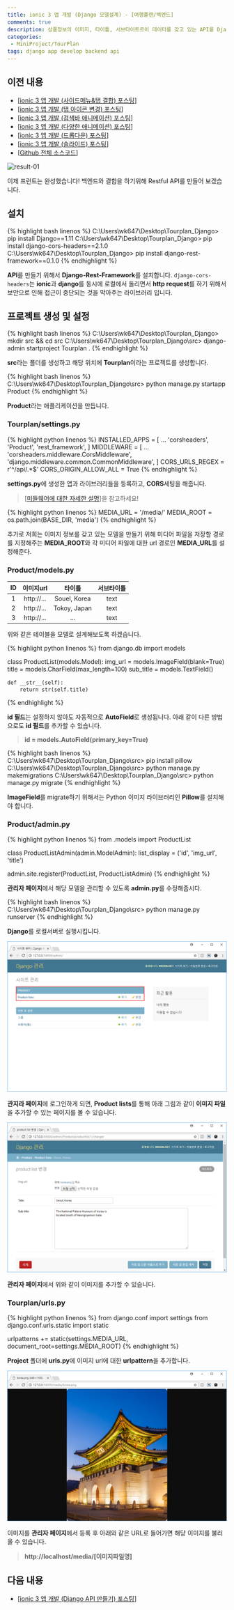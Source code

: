 ```yaml
---
title: ionic 3 앱 개발 (Django 모델설계) - [여행플랜/백엔드]
comments: true
description: 상품정보의 이미지, 타이틀, 서브타이트르이 데이터를 갖고 있는 API를 Django로 만들어서 ionic과 연동 해보도록 하겠습니다.
categories:
 - MiniProject/TourPlan
tags: django app develop backend api
---
```


## 이전 내용

- [[ionic 3 앱 개발 (사이드메뉴&탭 결합) 포스팅](https://wkddnjset.github.io/miniproject/tourplan/2018/02/04/ionic-3-%ED%95%98%EC%9D%B4%EB%B8%8C%EB%A6%AC%EB%93%9C-%EC%95%B1-%EA%B0%9C%EB%B0%9C%ED%95%98%EA%B8%B0-%EC%97%AC%ED%96%89%ED%94%8C%EB%9E%9C/)]
- [[ionic 3 앱 개발 (탭 아이콘 변경) 포스팅](https://wkddnjset.github.io/miniproject/tourplan/2018/02/05/ionic-3-%EC%95%B1-%EA%B0%9C%EB%B0%9C-(%ED%83%AD-%EC%95%84%EC%9D%B4%EC%BD%98-%EB%B3%80%EA%B2%BD)-%EC%97%AC%ED%96%89%ED%94%8C%EB%9E%9C/)]
- [[ionic 3 앱 개발 (검색바 애니메이션) 포스팅](https://wkddnjset.github.io/miniproject/tourplan/2018/02/06/ionic-3-%EC%95%B1-%EA%B0%9C%EB%B0%9C-(%EA%B2%80%EC%83%89%EB%B0%94-%EC%95%A0%EB%8B%88%EB%A9%94%EC%9D%B4%EC%85%98)-%EC%97%AC%ED%96%89%ED%94%8C%EB%9E%9C/)]
- [[ionic 3 앱 개발 (다양한 애니메이션) 포스팅](https://wkddnjset.github.io/miniproject/tourplan/2018/02/07/ionic-3-%EC%95%B1-%EA%B0%9C%EB%B0%9C-(%EB%8B%A4%EC%96%91%ED%95%9C-%EC%95%A0%EB%8B%88%EB%A9%94%EC%9D%B4%EC%85%98)-%EC%97%AC%ED%96%89%ED%94%8C%EB%9E%9C/)]
- [[ionic 3 앱 개발 (드롭다운) 포스팅](https://wkddnjset.github.io/miniproject/tourplan/2018/02/09/ionic-3-%EC%95%B1-%EA%B0%9C%EB%B0%9C-(%EB%93%9C%EB%A1%AD%EB%8B%A4%EC%9A%B4)-%EC%97%AC%ED%96%89%ED%94%8C%EB%9E%9C/)]
- [[ionic 3 앱 개발 (슬라이드) 포스팅](https://wkddnjset.github.io/miniproject/tourplan/2018/02/11/ionic-3-%EC%95%B1-%EA%B0%9C%EB%B0%9C-(%EC%8A%AC%EB%9D%BC%EC%9D%B4%EB%93%9C)-%EC%97%AC%ED%96%89%ED%94%8C%EB%9E%9C/)]
- [[Github 전체 소스코드](https://github.com/wkddnjset/MiniProject-TourPlan)]


![result-01](https://raw.githubusercontent.com/wkddnjset/wkddnjset.github.io/master/_posts/images/2018-02-11/result_01.gif)

이제 프런트는 완성했습니다! 백엔드와 결합을 하기위해 Restful API를 만들어 보겠습니다.

## 설치

{% highlight bash linenos %}
C:\Users\wk647\Desktop\Tourplan_Django> pip install Django==1.11
C:\Users\wk647\Desktop\Tourplan_Django> pip install django-cors-headers==2.1.0
C:\Users\wk647\Desktop\Tourplan_Django> pip install django-rest-framework==0.1.0
{% endhighlight %}

**API**를 만들기 위해서 **Django-Rest-Framework**를 설치합니다. `django-cors-headers`는 **ionic**과 **django**를 동시에 로컬에서 돌리면서 **http request**를 하기 위해서 보안으로 인해 접근이 중단되는 것을 막아주는 라이브러리 입니다.

## 프로젝트 생성 및 설정

{% highlight bash linenos %}
C:\Users\wk647\Desktop\Tourplan_Django> mkdir src && cd src
C:\Users\wk647\Desktop\Tourplan_Django\src> django-admin startproject Tourplan .
{% endhighlight %}

**src**라는 폴더를 생성하고 해당 위치에 **Tourplan**이라는 프로젝트를 생성합니다.

{% highlight bash linenos %}
C:\Users\wk647\Desktop\Tourplan_Django\src> python manage.py startapp Product
{% endhighlight %}

**Product**라는 애플리케이션을 만듭니다.

### Tourplan/settings.py

{% highlight python linenos %}
INSTALLED_APPS = [
    ...
    'corsheaders',
    'Product',
    'rest_framework',
]
MIDDLEWARE = [
    ...
    'corsheaders.middleware.CorsMiddleware',
    'django.middleware.common.CommonMiddleware',
]
CORS_URLS_REGEX = r'^/api/.*$'
CORS_ORIGIN_ALLOW_ALL = True
{% endhighlight %}

**settings.py**에 생성한 앱과 라이브러리들을 등록하고, **CORS**세팅을 해줍니다.

> [[미들웨어에 대한 자세한 설명](http://uiandwe.tistory.com/1160)]을 참고하세요!

{% highlight python linenos %}
MEDIA_URL = '/media/'
MEDIA_ROOT = os.path.join(BASE_DIR, 'media')
{% endhighlight %}

추가로 저희는 이미지 정보를 갖고 있는 모델을 만들기 위해 미디어 파일을 저장할 경로를 지정해주는 **MEDIA_ROOT**와 각 미디어 파일에 대한 url 경로인 **MEDIA_URL**를 설정해준다.

### Product/models.py

|    ID      |     이미지url   |     타이틀     |   서브타이틀     |
|:----------:|:-------------:|:------------:|:-------------:|
| 1          |   http://...  | Souel, Korea |     text      |
| 2          |   http://...  | Tokoy, Japan |     text      |
| 3          |   http://...  |      ...     |     text      |

위와 같은 테이블을 모델로 설계해보도록 하겠습니다.

{% highlight python linenos %}
from django.db import models

class ProductList(models.Model):
    img_url      = models.ImageField(blank=True)
    title        = models.CharField(max_length=100)
    sub_title    = models.TextField()

    def __str__(self):
        return str(self.title)
{% endhighlight %}

**id 필드**는 설정하지 않아도 자동적으로 **AutoField**로 생성됩니다. 아래 같이 다른 방법으로도 **id 필드**를 추가할 수 있습니다.

> **id = models.AutoField(primary_key=True)**

{% highlight bash linenos %}
C:\Users\wk647\Desktop\Tourplan_Django\src> pip install pillow
C:\Users\wk647\Desktop\Tourplan_Django\src> python manage.py makemigrations
C:\Users\wk647\Desktop\Tourplan_Django\src> python manage.py migrate
{% endhighlight %}

**ImageField**를 migrate하기 위해서는 Python 이미지 라이브러리인 **Pillow**를 설치해야 합니다.

### Product/admin.py

{% highlight python linenos %}
from .models import ProductList

class ProductListAdmin(admin.ModelAdmin):
    list_display = ('id', 'img_url', 'title')

admin.site.register(ProductList, ProductListAdmin)
{% endhighlight %}

**관리자 페이지**에서 해당 모델을 관리할 수 있도록 **admin.py**를 수정해줍시다.

{% highlight bash linenos %}
C:\Users\wk647\Desktop\Tourplan_Django\src> python manage.py runserver
{% endhighlight %}

**Django**를 로컬서버로 실행시킵니다.

![admin-page-01](https://raw.githubusercontent.com/wkddnjset/wkddnjset.github.io/master/_posts/images/2018-02-12/admin_page_01.png)

**관지라 페이지**에 로그인하게 되면, **Product lists**를 통해 아래 그림과 같이 **이미지 파일**을 추가할 수 있는 페이지를 볼 수 있습니다. 

![admin-page-02](https://raw.githubusercontent.com/wkddnjset/wkddnjset.github.io/master/_posts/images/2018-02-12/admin_page_02.png)

**관리자 페이지**에서 위와 같이 이미지를 추가할 수 있습니다.

### Tourplan/urls.py

{% highlight python linenos %}
from django.conf import settings
from django.conf.urls.static import static

urlpatterns += static(settings.MEDIA_URL, document_root=settings.MEDIA_ROOT)
{% endhighlight %}

**Project** 폴더에 **urls.py**에 이미지 url에 대한 **urlpattern**을 추가합니다.

![image-page-02](https://raw.githubusercontent.com/wkddnjset/wkddnjset.github.io/master/_posts/images/2018-02-12/image_page_01.png)

이미지를 **관리자 페이지**에서 등록 후 아래와 같은 URL로 들어가면 해당 이미지를 불러올 수 있습니다.

> **http://localhost/media/[이미지파일명]**

## 다음 내용

- [[ionic 3 앱 개발 (Django API 만들기) 포스팅](https://wkddnjset.github.io/2018/02/13/ionic-3-앱-개발-(Django-API-만들기)-여행플랜/)]